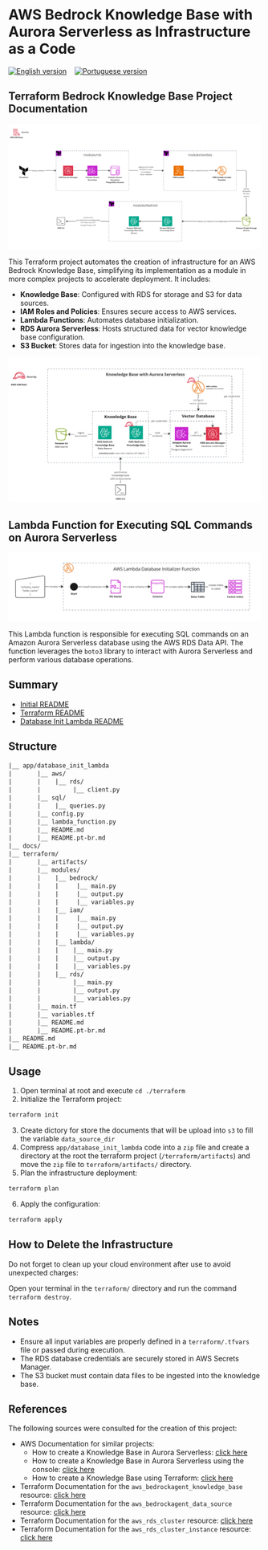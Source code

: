 # AWS Bedrock Knowledge Base with Aurora Serverless as Infrastructure as a Code
[![English version](https://img.shields.io/badge/lang-en-red.svg)](/README.md)
&nbsp;&nbsp;
[![Portuguese version](https://img.shields.io/badge/lang-pt--br-green.svg)](/README.pt-br.md)

## Terraform Bedrock Knowledge Base Project Documentation
![Diagram Terraform Flow](/docs/terraform_flow.png)

This Terraform project automates the creation of infrastructure for an AWS Bedrock Knowledge Base, simplifying its implementation as a module in more complex projects to accelerate deployment. It includes:
- **Knowledge Base**: Configured with RDS for storage and S3 for data sources.
- **IAM Roles and Policies**: Ensures secure access to AWS services.
- **Lambda Functions**: Automates database initialization.
- **RDS Aurora Serverless**: Hosts structured data for vector knowledge base configuration.
- **S3 Bucket**: Stores data for ingestion into the knowledge base.

![Diagram AWS Knowledge Base with the Aurora Serverless Architecture](/docs/aws_architecture.png)

## Lambda Function for Executing SQL Commands on Aurora Serverless
![Diagram Database Init Lambda Function Flow](/docs/lambda_database_init.png)

This Lambda function is responsible for executing SQL commands on an Amazon Aurora Serverless database using the AWS RDS Data API. The function leverages the ``boto3`` library to interact with Aurora Serverless and perform various database operations.

## Summary

- [Initial README](/README.md)
- [Terraform README](/terraform/README.md)
- [Database Init Lambda README](/app/database_init_lambda/README.md)

## Structure
```
|__ app/database_init_lambda
|       |__ aws/
|       |    |__ rds/
|       |         |__ client.py
|       |__ sql/
|       |    |__ queries.py
|       |__ config.py
|       |__ lambda_function.py
|       |__ README.md
|       |__ README.pt-br.md
|__ docs/
|__ terraform/
|       |__ artifacts/
|       |__ modules/
|       |    |__ bedrock/
|       |    |     |__ main.py
|       |    |     |__ output.py
|       |    |     |__ variables.py
|       |    |__ iam/
|       |    |     |__ main.py
|       |    |     |__ output.py
|       |    |     |__ variables.py
|       |    |__ lambda/
|       |    |    |__ main.py
|       |    |    |__ output.py
|       |    |    |__ variables.py
|       |    |__ rds/
|       |         |__ main.py
|       |         |__ output.py
|       |         |__ variables.py     
|       |__ main.tf
|       |__ variables.tf
|       |__ README.md
|       |__ README.pt-br.md
|__ README.md
|__ README.pt-br.md
```

## Usage
1. Open terminal at root and execute `cd ./terraform`
2. Initialize the Terraform project:
```bash
terraform init
```
3. Create dictory for store the documents that will be upload into `s3` to fill the variable `data_source_dir`
4. Compress `app/database_init_lambda` code into a `zip` file and create a directory at the root the terraform project (`/terraform/artifacts`) and move the `zip` file to `terraform/artifacts/` directory.
5. Plan the infrastructure deployment:
```bash
terraform plan
```
6. Apply the configuration:
```bash
terraform apply
```
## How to Delete the Infrastructure

Do not forget to clean up your cloud environment after use to avoid unexpected charges:

Open your terminal in the `terraform/` directory and run the command `terraform destroy`.

## Notes

- Ensure all input variables are properly defined in a ``terraform/.tfvars`` file or passed during execution.
- The RDS database credentials are securely stored in AWS Secrets Manager.
- The S3 bucket must contain data files to be ingested into the knowledge base.

## References
The following sources were consulted for the creation of this project:
- AWS Documentation for similar projects:
    - How to create a Knowledge Base in Aurora Serverless: [click here](https://docs.aws.amazon.com/AmazonRDS/latest/AuroraUserGuide/AuroraPostgreSQL.VectorDB.html)
    - How to create a Knowledge Base in Aurora Serverless using the console: [click here](https://aws.amazon.com/blogs/database/accelerate-your-generative-ai-application-development-with-amazon-bedrock-knowledge-bases-quick-create-and-amazon-aurora-serverless/)
    - How to create a Knowledge Base using Terraform: [click here](https://aws.amazon.com/blogs/infrastructure-and-automation/build-an-automated-deployment-of-generative-ai-with-agent-lifecycle-changes-using-terraform/)
- Terraform Documentation for the `aws_bedrockagent_knowledge_base` resource: [click here](https://registry.terraform.io/providers/hashicorp/aws/latest/docs/resources/bedrockagent_knowledge_base)
- Terraform Documentation for the `aws_bedrockagent_data_source` resource: [click here](https://registry.terraform.io/providers/hashicorp/aws/latest/docs/resources/bedrockagent_data_source)
- Terraform Documentation for the `aws_rds_cluster` resource: [click here](https://registry.terraform.io/providers/hashicorp/aws/latest/docs/resources/rds_cluster)
- Terraform Documentation for the `aws_rds_cluster_instance` resource: [click here](https://registry.terraform.io/providers/hashicorp/aws/latest/docs/resources/rds_cluster_instance)